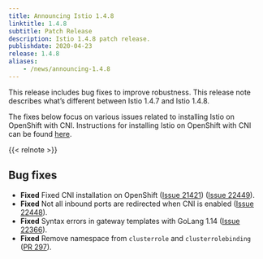 ```yaml
---
title: Announcing Istio 1.4.8
linktitle: 1.4.8
subtitle: Patch Release
description: Istio 1.4.8 patch release.
publishdate: 2020-04-23
release: 1.4.8
aliases:
    - /news/announcing-1.4.8
---
```


This release includes bug fixes to improve robustness. This release note describes what’s different
between Istio 1.4.7 and Istio 1.4.8.

The fixes below focus on various issues related to installing Istio on OpenShift with CNI. Instructions
for installing Istio on OpenShift with CNI can be found [here](/docs/setup/additional-setup/cni/#instructions-for-istio-1-4-x-and-openshift).

{{< relnote >}}

## Bug fixes

- **Fixed** Fixed CNI installation on OpenShift ([Issue 21421](https://github.com/istio/istio/pull/21421)) ([Issue 22449](https://github.com/istio/istio/issues/22449)).
- **Fixed** Not all inbound ports are redirected when CNI is enabled ([Issue 22448](https://github.com/istio/istio/issues/22498)).
- **Fixed** Syntax errors in gateway templates with GoLang 1.14 ([Issue 22366](https://github.com/istio/istio/issues/22366)).
- **Fixed** Remove namespace from `clusterrole` and `clusterrolebinding` ([PR 297](https://github.com/istio/cni/pull/297)).
